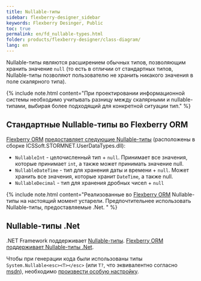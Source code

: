 ```yaml
---
title: Nullable-типы
sidebar: flexberry-designer_sidebar
keywords: Flexberry Desinger, Public
toc: true
permalink: en/fd_nullable-types.html
folder: products/flexberry-designer/class-diagram/
lang: en
---
```


Nullable-типы являются расширением обычных типов, позволяющим хранить значение `null` (то есть в отличии от стандартных типов, Nullable-типы позволяют пользователю не хранить никакого значения в поле скалярного типа). 

{% include note.html content="При проектировании информационной системы необходимо учитывать разницу между скалярными и nullable-типами, выбирая более подходящий для конкретной ситуации тип." %}

## Стандартные Nullable-типы во Flexberry ORM

[Flexberry ORM](fo_flexberry-orm.html) [предоставляет следующие Nullable-типы](fo_flexberry-orm-types.html) (расположены в сборке ICSSoft.STORMNET.UserDataTypes.dll):

* `NullableInt` - целочисленный тип + `null`. Принимает все значения, которые принимает `int`, а также может принимать значение null.
* `NullableDateTime` - тип для хранения даты и времени + `null`. Может хранить все значения, которые хранит `DateTime`, а также null.
* `NullableDecimal` - тип для хранения дробных чисел + `null`

{% include note.html content="Реализованные во [Flexberry ORM](fo_flexberry-orm.html) Nullable-типы на настоящий момент устарели. Предпочтительнее использовать Nullable-типы, предоставляемые .Net.</msg>
" %}

## Nullable-типы .Net

.NET Framework поддерживает [Nullable-типы]([http://msdn.microsoft.com/en-us/library/1t3y8s4s%28v=vs.110%29.aspx). [Flexberry ORM](fo_flexberry-orm.html) [поддерживает Nullable-типы .Net](fo_flexberry-orm-types.html).

Чтобы при генерации кода были использованы типы `System.Nullable<esc><T></esc>` (или `T?`, что эквивалентно согласно [msdn](http://msdn.microsoft.com/en-us/library/1t3y8s4s%28v=vs.110%29.aspx)), необходимо [произвести особую настройку](fd_create-nullable.html).
